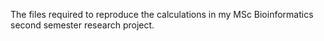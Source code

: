 The files required to reproduce the calculations in my MSc Bioinformatics second semester research project. 
